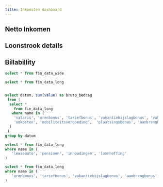 ```yaml
---
title: Inkomsten dashboard
---
```


## Netto Inkomen

<BarChart
    data={fin_data_wide}
    title='Netto inkomsten per maand'
    x=datum
    y=netto_salaris
    yFmt=eur>
    <ReferenceArea xMin='2022-01-01' xMax='2022-12-31' label=2022 color=#092635/>
    <ReferenceArea xMin='2023-01-01' xMax='2023-12-31' label=2023 color=#9EC8B9/>
    <ReferenceArea xMin='2024-01-01' xMax='2024-12-31' label=2024 color=#092635/>
    <ReferenceArea xMin='2025-01-01' xMax='2025-12-31' label=2025 color=#9EC8B9/>
</BarChart>

## Loonstrook details

<BarChart
    data={fin_data_bruto}
    title='Loonstrook - Bruto inkomsten'
    x=datum
    y=bruto_bedrag
    yFmt=eur
/>

<BarChart
    data={fin_data_long_out}
    title='Loonstrook - afdrachten'
    x=datum
    y=value
    series=name
    yFmt=eur
/>

<BarChart
    data={fin_data_bonus}
    title='Loonstrook - bonus'
    x=datum
    y=value
    series=name
    yFmt=eur
/>



## Billabillity

<BarChart
    data={fin_data_wide}
    title='Billable % per maand'
    x=datum
    y=billable_perc_vorige_maand
    yFmt=pct0
/>

<BarChart
    data={fin_data_wide}
    title='Billable hours per maand'
    x=datum
    y=billable_hours_vorige_maand
/>



```sql fin_data_wide
select * from fin_data_wide

```

```sql fin_data_long
select * from fin_data_long

```

```sql fin_data_bruto

select datum, sum(value) as bruto_bedrag 
 from (
  select * 
    from fin_data_long
   where name in (
    'salaris', 'urenbonus', 'tariefbonus', 'vakantiebijslagbonus', 'vakantiebijslag',
    'onkosten', 'mobiliteitsvergoeding',  'plaatsingsbonus', 'aanbrengbonus'
  )
 )
group by datum

```

```sql fin_data_long_out
select * from fin_data_long
where name in (
   'leaseauto', 'pensioen', 'inhoudingen', 'loonheffing'
)
```

```sql fin_data_bonus
select * from fin_data_long
where name in (
   'urenbonus', 'tariefbonus', 'vakantiebijslagbonus', 'aanbrengbonus', 'plaatsingsbonus'
)
```
